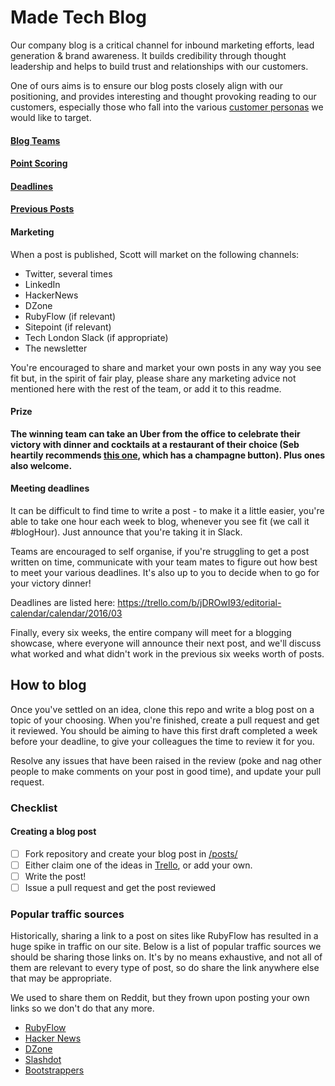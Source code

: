 # Made Tech Blog

Our company blog is a critical channel for inbound marketing efforts, lead generation & brand awareness. It builds credibility through thought leadership and helps to build trust and relationships with our customers.

One of ours aims is to ensure our blog posts closely align with our positioning, and provides interesting and thought provoking reading to our customers, especially those who fall into the various [customer personas](https://docs.google.com/a/maine-associates.com/document/d/1S0VF2oMMGqyHByisSmGDMGpZgTUcuh-38J9rg6GpcEQ/edit?usp=sharing) we would like to target.

#### [Blog Teams](house_points.md#season-3-teams)

#### [Point Scoring](house_points.md#points-per-post)

#### [Deadlines](deadlines.md)

#### [Previous Posts](INDEX.md)

#### Marketing
When a post is published, Scott will market on the following channels:

- Twitter, several times
- LinkedIn
- HackerNews
- DZone
- RubyFlow (if relevant)
- Sitepoint (if relevant)
- Tech London Slack (if appropriate)
- The newsletter

You're encouraged to share and market your own posts in any way you see fit but, in the spirit of fair play, please share any marketing advice not mentioned here with the rest of the team, or add it to this readme.

#### Prize

**The winning team can take an Uber from the office to celebrate their victory with dinner and cocktails at a restaurant of their choice (Seb heartily recommends [this one](http://www.bobbobricard.com/), which has a champagne button). Plus ones also welcome.**

#### Meeting deadlines

It can be difficult to find time to write a post - to make it a little easier, you're able to take one hour each week to blog, whenever you see fit (we call it #blogHour). Just announce that you're taking it in Slack.

Teams are encouraged to self organise, if you're struggling to get a post written on time, communicate with your team mates to figure out how best to meet your various deadlines. It's also up to you to decide when to go for your victory dinner!

Deadlines are listed here: https://trello.com/b/jDROwI93/editorial-calendar/calendar/2016/03

Finally, every six weeks, the entire company will meet for a blogging showcase, where everyone will announce their next post, and we'll discuss what worked and what didn't work in the previous six weeks worth of posts.

## How to blog

Once you've settled on an idea, clone this repo and write a blog post on a topic of your choosing. When you're finished, create a pull request and get it reviewed. You should be aiming to have this first draft completed a week before your deadline, to give your colleagues the time to review it for you.

Resolve any issues that have been raised in the review (poke and nag other people to make comments on your post in good time), and update your pull request.

### Checklist

#### Creating a blog post

 - [ ] Fork repository and create your blog post in [/posts/](/posts/)
 - [ ] Either claim one of the ideas in [Trello](https://trello.com/b/jDROwI93/editorial-calendar/calendar/2016/03), or add your own.
 - [ ] Write the post!
 - [ ] Issue a pull request and get the post reviewed

### Popular traffic sources

Historically, sharing a link to a post on sites like RubyFlow has resulted in a huge spike in traffic on our site. Below is a list of popular traffic sources we should be sharing those links on. It's by no means exhaustive, and not all of them are relevant to every type of post, so do share the link anywhere else that may be appropriate.

We used to share them on Reddit, but they frown upon posting your own links so we don't do that any more.

- [RubyFlow](http://www.rubyflow.com)
- [Hacker News](https://news.ycombinator.com/submit)
- [DZone](https://dzone.com/links)
- [Slashdot](http://developers.slashdot.org/)
- [Bootstrappers](http://www.bootstrappers.io/)
